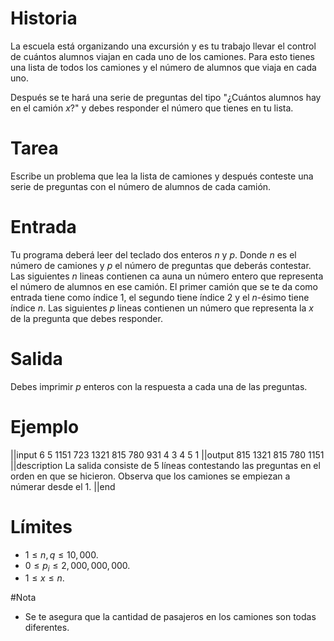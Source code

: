 
# Historia

La escuela está organizando una excursión y es tu trabajo llevar el control de cuántos alumnos viajan en cada uno de los camiones.
Para esto tienes una lista de todos los camiones y el número de alumnos que viaja en cada uno.

Después se te hará una serie de preguntas del tipo "¿Cuántos alumnos hay en el camión $x$?" y debes responder el número que tienes en tu lista.

# Tarea

Escribe un problema que lea la lista de camiones y después conteste una serie de preguntas con el número de alumnos de cada camión.

# Entrada

Tu programa deberá leer del teclado dos enteros $n$ y $p$. 
Donde $n$ es el número de camiones y $p$ el número de preguntas que deberás contestar.
Las siguientes $n$ lineas contienen ca auna un número entero que representa el número de alumnos en ese camión. El primer camión que se te da como entrada tiene como índice $1$, el segundo tiene índice $2$ y el $n$-ésimo tiene índice $n$.
Las siguientes $p$ lineas contienen un número que representa la $x$ de la pregunta que debes responder.

# Salida
Debes imprimir $p$ enteros con la respuesta a cada una de las preguntas.

# Ejemplo

||input
6 5
1151
723
1321
815
780
931
4
3
4
5
1
||output
815
1321
815
780
1151
||description
La salida consiste de 5 líneas contestando las preguntas en el orden en que se hicieron. Observa que los camiones se empiezan a númerar desde el $1$.
||end

# Límites

* $1 \leq n, q \leq 10,000$.
* $0 \leq p_{i} \leq 2,000,000,000$.
* $1 \leq x \leq n$.

#Nota

* Se te asegura que la cantidad de pasajeros en los camiones son todas diferentes.

